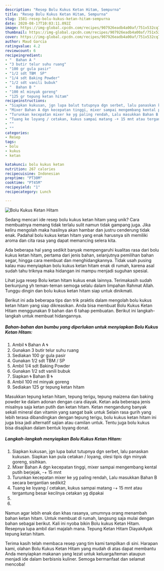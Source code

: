 ```yaml
---
description: "Resep Bolu Kukus Ketan Hitam, Sempurna"
title: "Resep Bolu Kukus Ketan Hitam, Sempurna"
slug: 1581-resep-bolu-kukus-ketan-hitam-sempurna
date: 2020-08-17T10:03:11.092Z
image: https://img-global.cpcdn.com/recipes/907926eadb4a00af/751x532cq70/bolu-kukus-ketan-hitam-foto-resep-utama.jpg
thumbnail: https://img-global.cpcdn.com/recipes/907926eadb4a00af/751x532cq70/bolu-kukus-ketan-hitam-foto-resep-utama.jpg
cover: https://img-global.cpcdn.com/recipes/907926eadb4a00af/751x532cq70/bolu-kukus-ketan-hitam-foto-resep-utama.jpg
author: Maud Garcia
ratingvalue: 4.2
reviewcount: 6
recipeingredient:
- "  Bahan A "
- "3 butir telur suhu ruang"
- "100 gr gula pasir"
- "1/2 sdt TBM  SP"
- "1/4 sdt Baking Powder"
- "1/2 sdt vanili bubuk"
- "  Bahan B "
- "100 ml minyak goreng"
- "125 gr tepung ketan hitam"
recipeinstructions:
- "Siapkan kukusan, jgn lupa balut tutupnya dgn serbet, lalu panaskan kukusan. Siapkan kan pula cetakan / loyang, olesi tipis dgn minyak goreng, sisihkan."
- "Mixer Bahan A dgn kecepatan tinggi, mixer sampai mengembang kental putih berjejak, -+ 15 mnt"
- "Turunkan kecepatan mixer ke yg paling rendah, Lalu masukkan Bahan B secara bergantian sedikit2"
- "Tuang ke loyang / cetakan, kukus sampai matang -+ 15 mnt atau tergantung besar kecilnya cetakan yg dipakai"
- ""
- ""
categories:
- Resep
tags:
- bolu
- kukus
- ketan

katakunci: bolu kukus ketan 
nutrition: 267 calories
recipecuisine: Indonesian
preptime: "PT30M"
cooktime: "PT45M"
recipeyield: "1"
recipecategory: Lunch

---
```



![Bolu Kukus Ketan Hitam](https://img-global.cpcdn.com/recipes/907926eadb4a00af/751x532cq70/bolu-kukus-ketan-hitam-foto-resep-utama.jpg)

Sedang mencari ide resep bolu kukus ketan hitam yang unik? Cara membuatnya memang tidak terlalu sulit namun tidak gampang juga. Jika keliru mengolah maka hasilnya akan hambar dan justru cenderung tidak enak. Padahal bolu kukus ketan hitam yang enak harusnya sih memiliki aroma dan cita rasa yang dapat memancing selera kita.

Ada beberapa hal yang sedikit banyak mempengaruhi kualitas rasa dari bolu kukus ketan hitam, pertama dari jenis bahan, selanjutnya pemilihan bahan segar, hingga cara membuat dan menghidangkannya. Tidak usah pusing kalau mau menyiapkan bolu kukus ketan hitam enak di rumah, karena asal sudah tahu triknya maka hidangan ini mampu menjadi suguhan spesial.

Lihat juga resep Bolu ketan hitam kukus enak lainnya. Terimakasih sudah berkunjung yh teman-teman semoga selalu dalam limpahan Rahmat Allah. Tunggu dingin dan bolu kukus ketan hitam siap untuk dinikmati.


Berikut ini ada beberapa tips dan trik praktis dalam mengolah bolu kukus ketan hitam yang siap dikreasikan. Anda bisa membuat Bolu Kukus Ketan Hitam menggunakan 9 bahan dan 6 tahap pembuatan. Berikut ini langkah-langkah untuk membuat hidangannya.

<!--inarticleads1-->

##### Bahan-bahan dan bumbu yang diperlukan untuk menyiapkan Bolu Kukus Ketan Hitam:

1. Ambil  🌀 Bahan A 🌀
1. Gunakan 3 butir telur suhu ruang
1. Sediakan 100 gr gula pasir
1. Gunakan 1/2 sdt TBM / SP
1. Ambil 1/4 sdt Baking Powder
1. Gunakan 1/2 sdt vanili bubuk
1. Siapkan  🌀 Bahan B 🌀
1. Ambil 100 ml minyak goreng
1. Sediakan 125 gr tepung ketan hitam


Masukkan tepung ketan hitam, tepung terigu, tepung maizena dan baking powder ke dalam adonan dengan cara diayak. Ketan ada beberapa jenis misalnya saja ketan putih dan ketan hitam. Ketan mengandung banyak sekali mineral dan vitamin yang sangat baik untuk Selain rasa gurih yang lebih terasa dibandingkan dengan tepung terigu, bolu kukus ketan hitam ini juga bisa jadi alternatif sajian atau camilan untuk. Tentu juga bolu kukus bisa disajikan dalam bentuk loyang donat. 

<!--inarticleads2-->

##### Langkah-langkah menyiapkan Bolu Kukus Ketan Hitam:

1. Siapkan kukusan, jgn lupa balut tutupnya dgn serbet, lalu panaskan kukusan. Siapkan kan pula cetakan / loyang, olesi tipis dgn minyak goreng, sisihkan.
1. Mixer Bahan A dgn kecepatan tinggi, mixer sampai mengembang kental putih berjejak, -+ 15 mnt
1. Turunkan kecepatan mixer ke yg paling rendah, Lalu masukkan Bahan B secara bergantian sedikit2
1. Tuang ke loyang / cetakan, kukus sampai matang -+ 15 mnt atau tergantung besar kecilnya cetakan yg dipakai
1. 
1. 


Namun agar lebih enak dan khas rasanya, umumnya orang menambah bahan ketan hitam. Untuk membuat di rumah, langsung saja mulai dengan bahan sebagai berikut. Kali ini nyoba bikin Bolu kukus Ketan Hitam. Resepnya lupa ambil dari majalah mana. Tepung Ketan Hitam DiayakAyak tepung ketan hitam. 

Terima kasih telah membaca resep yang tim kami tampilkan di sini. Harapan kami, olahan Bolu Kukus Ketan Hitam yang mudah di atas dapat membantu Anda menyiapkan makanan yang lezat untuk keluarga/teman ataupun menjadi ide dalam berbisnis kuliner. Semoga bermanfaat dan selamat mencoba!

